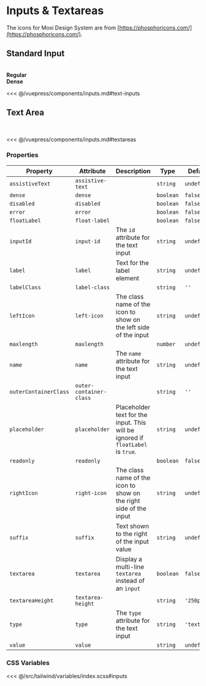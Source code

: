 # Inputs & Textareas

The icons for Moxi Design System are from [https://phosphoricons.com/](https://phosphoricons.com/).

## Standard Input

<br />
<section class="mds">
  <!-- #region text-inputs -->
  <div class="grid grid-cols-1 lg:grid-cols-2 gap-40">
    <div>
      <strong>Regular</strong>
      <div class="my-20">
        <mx-input label="Label" placeholder="Placeholder"></mx-input>
      </div>
      <div class="my-20">
        <mx-input label="Floating Label" float-label></mx-input>
      </div>
      <div class="my-20">
        <mx-input label="Label & Left Icon" left-icon="ph-apple-logo"></mx-input>
      </div>
      <div class="my-20">
        <mx-input label="Floating Label & Left Icon" float-label left-icon="ph-apple-logo"></mx-input>
      </div>
      <div class="my-20">
        <mx-input label="Label & Right Icon" right-icon="ph-apple-logo"></mx-input>
      </div>
      <div class="my-20">
        <mx-input label="Label & Assistive Text" assistive-text="Helpful text about input"></mx-input>
      </div>
      <div class="my-20">
        <mx-input label="Label & Error" :value="inputValue" error assistive-text="Error message"></mx-input>
      </div>
      <div class="my-20">
        <mx-input label="Disabled" assistive-text="This input is disabled" disabled :value="inputValue"></mx-input>
      </div>
      <div class="my-20">
        <mx-input label="Read-only" assistive-text="This input is read-only" readonly :value="inputValue" @input="inputValue = $event.target.value"></mx-input>
      </div>
      <div class="my-20">
        <mx-input label="Label & Suffix" suffix="SQFT" dense></mx-input>
      </div>
      <div class="my-20">
        <mx-input maxlength="100" label="Label" assistive-text="This input has a maxlength attribute" :value="inputValue" @input="inputValue = $event.target.value"></mx-input>
      </div>
    </div>
    <div>
      <strong>Dense</strong>
      <div class="my-20">
        <mx-input label="Label" placeholder="Placeholder" dense></mx-input>
      </div>
      <div class="my-20">
        <mx-input label="Floating Label" float-label dense></mx-input>
      </div>
      <div class="my-20">
        <mx-input label="Label & Left Icon" left-icon="ph-apple-logo" dense></mx-input>
      </div>
      <div class="my-20">
        <mx-input label="Floating Label & Left Icon" float-label left-icon="ph-apple-logo" dense></mx-input>
      </div>
      <div class="my-20">
        <mx-input label="Label & Right Icon" right-icon="ph-apple-logo" dense></mx-input>
      </div>
      <div class="my-20">
        <mx-input label="Label & Assistive Text" assistive-text="Helpful text about input" dense></mx-input>
      </div>
      <div class="my-20">
        <mx-input label="Label & Error" :value="inputValue" error assistive-text="Error message" dense></mx-input>
      </div>
      <div class="my-20">
        <mx-input label="Disabled" assistive-text="This input is disabled" disabled :value="inputValue" dense></mx-input>
      </div>
      <div class="my-20">
        <mx-input label="Read-only" assistive-text="This input is read-only" readonly dense :value="inputValue" @input="inputValue = $event.target.value"></mx-input>
      </div>
      <div class="my-20">
        <mx-input label="Label & Suffix" suffix="SQFT" dense></mx-input>
      </div>
      <div class="my-20">
        <mx-input maxlength="100" label="Label" assistive-text="This input has a maxlength attribute" dense :value="inputValue" @input="inputValue = $event.target.value"></mx-input>
      </div>
    </div>
  </div>
  <!-- #endregion text-inputs -->
</section>

<<< @/vuepress/components/inputs.md#text-inputs

## Text Area

<br />
<section class="mds">
  <!-- #region textareas -->
  <mx-input label="Label" placeholder="Placeholder" textarea assistive-text="This textarea has a height of 100px" textarea-height="100px"></mx-input>
  <mx-input class="mt-40" label="Label & Error" textarea error assistive-text="Error message"></mx-input>
  <mx-input class="my-40" label="Floating Label" textarea float-label maxlength="255" assistive-text="This textarea has a maxlength and really, really, really, really, really, really, really, really, really, really, really, really, really, really, really, really, really long assistive text"></mx-input>
  <!-- #endregion textareas -->
</section>

<<< @/vuepress/components/inputs.md#textareas

### Properties

| Property              | Attribute               | Description                                                                     | Type      | Default     |
| --------------------- | ----------------------- | ------------------------------------------------------------------------------- | --------- | ----------- |
| `assistiveText`       | `assistive-text`        |                                                                                 | `string`  | `undefined` |
| `dense`               | `dense`                 |                                                                                 | `boolean` | `false`     |
| `disabled`            | `disabled`              |                                                                                 | `boolean` | `false`     |
| `error`               | `error`                 |                                                                                 | `boolean` | `false`     |
| `floatLabel`          | `float-label`           |                                                                                 | `boolean` | `false`     |
| `inputId`             | `input-id`              | The `id` attribute for the text input                                           | `string`  | `undefined` |
| `label`               | `label`                 | Text for the label element                                                      | `string`  | `undefined` |
| `labelClass`          | `label-class`           |                                                                                 | `string`  | `''`        |
| `leftIcon`            | `left-icon`             | The class name of the icon to show on the left side of the input                | `string`  | `undefined` |
| `maxlength`           | `maxlength`             |                                                                                 | `number`  | `undefined` |
| `name`                | `name`                  | The `name` attribute for the text input                                         | `string`  | `undefined` |
| `outerContainerClass` | `outer-container-class` |                                                                                 | `string`  | `''`        |
| `placeholder`         | `placeholder`           | Placeholder text for the input. This will be ignored if `floatLabel` is `true`. | `string`  | `undefined` |
| `readonly`            | `readonly`              |                                                                                 | `boolean` | `false`     |
| `rightIcon`           | `right-icon`            | The class name of the icon to show on the right side of the input               | `string`  | `undefined` |
| `suffix`              | `suffix`                | Text shown to the right of the input value                                      | `string`  | `undefined` |
| `textarea`            | `textarea`              | Display a multi-line `textarea` instead of an `input`                           | `boolean` | `false`     |
| `textareaHeight`      | `textarea-height`       |                                                                                 | `string`  | `'250px'`   |
| `type`                | `type`                  | The `type` attribute for the text input                                         | `string`  | `'text'`    |
| `value`               | `value`                 |                                                                                 | `string`  | `undefined` |

### CSS Variables

<<< @/src/tailwind/variables/index.scss#inputs

<script>
export default {
  data() {
    return {
      inputValue: 'Input text'
    }
  }
}
</script>

